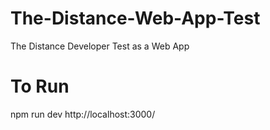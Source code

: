 # The-Distance-Web-App-Test
The Distance Developer Test as a Web App

# To Run
npm run dev
http://localhost:3000/

